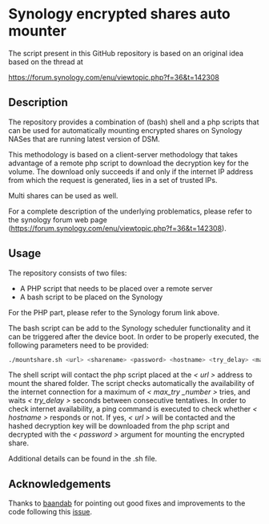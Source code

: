 # Synology encrypted shares auto mounter
The script present in this GitHub repository is based on an original idea based on the thread at

https://forum.synology.com/enu/viewtopic.php?f=36&t=142308

## Description
The repository provides a combination of (bash) shell and a php scripts that can be used for automatically mounting encrypted shares on Synology NASes that are running latest version of DSM.

This methodology is based on a client-server methodology that takes advantage of a remote php script to download the decryption key for the volume. The download only succeeds if and only if the internet IP address from which the request is generated, lies in a set of trusted IPs.

Multi shares can be used as well.

For a complete description of the underlying problematics, please refer to the synology forum web page (https://forum.synology.com/enu/viewtopic.php?f=36&t=142308).

## Usage

The repository consists of two files:

+ A PHP script that needs to be placed over a remote server
+ A bash script to be placed on the Synology

For the PHP part, please refer to the Synology forum link above.

The bash script can be add to the Synology scheduler functionality and it can be triggered after the device boot.
In order to be properly executed, the following parameters need to be provided:

```bash
./mountshare.sh <url> <sharename> <password> <hostname> <try_delay> <max_try _number>
```

The shell script will contact the php script placed at the *< url >* address to mount the <sharename> shared folder. The script checks automatically the availability of the internet connection for a maximum of
*< max_try _number >* tries, and waits *< try_delay >* seconds between consecutive tentatives. In order to check internet availability,
a ping command is executed to check whether *< hostname >* responds or not. If yes, *< url >* will be contacted and the hashed decryption key
will be downloaded from the php script and decrypted with the *< password >* argument for mounting the encrypted share.


Additional details can be found in the .sh file.

## Acknowledgements
Thanks to [baandab](https://github.com/baandab) for pointing out good fixes and improvements to the code following this [issue](https://github.com/volterra4/synologyshareautomount/issues/1).
